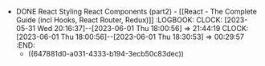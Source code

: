 - DONE React Styling React Components (part2) - [[React - The Complete Guide (incl Hooks, React Router, Redux)]]
  :LOGBOOK:
  CLOCK: [2023-05-31 Wed 20:16:37]--[2023-06-01 Thu 18:00:56] =>  21:44:19
  CLOCK: [2023-06-01 Thu 18:00:56]--[2023-06-01 Thu 18:30:53] =>  00:29:57
  :END:
	- ((647881d0-a031-4333-b194-3ecb50c83dec))